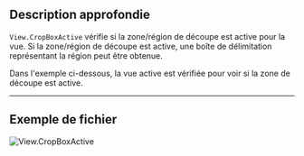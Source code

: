 ## Description approfondie
`View.CropBoxActive` vérifie si la zone/région de découpe est active pour la vue. Si la zone/région de découpe est active, une boîte de délimitation représentant la région peut être obtenue.

Dans l'exemple ci-dessous, la vue active est vérifiée pour voir si la zone de découpe est active.
___
## Exemple de fichier

![View.CropBoxActive](./Revit.Elements.Views.View.CropBoxActive_img.jpg)
